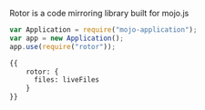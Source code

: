 Rotor is a code mirroring library built for mojo.js

```javascript
var Application = require("mojo-application");
var app = new Application();
app.use(require("rotor"));
```

```html
{{
    rotor: {
      files: liveFiles
    }
}}
```
